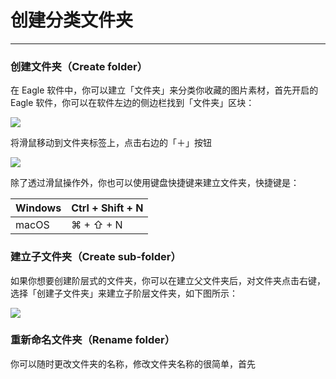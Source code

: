# 创建分类文件夹

---

### 创建文件夹（Create folder）

在 Eagle 软件中，你可以建立「文件夹」来分类你收藏的图片素材，首先开启的 Eagle 软件，你可以在软件左边的侧边栏找到「文件夹」区块：

![](http://via.placeholder.com/350x150)



将滑鼠移动到文件夹标签上，点击右边的「＋」按钮

![](http://via.placeholder.com/350x150)



除了透过滑鼠操作外，你也可以使用键盘快捷键来建立文件夹，快捷键是：

| Windows | Ctrl + Shift + N |
| :--- | :--- |
| macOS | ⌘ + ⇧ + N |



### 建立子文件夹（Create sub-folder）

如果你想要创建阶层式的文件夹，你可以在建立父文件夹后，对文件夹点击右键，选择「创建子文件夹」来建立子阶层文件夹，如下图所示：

![](http://via.placeholder.com/350x150)

### 重新命名文件夹（Rename folder）

你可以随时更改文件夹的名称，修改文件夹名称的很简单，首先

























